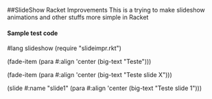 ##SlideShow Racket Improvements
This is a trying to make slideshow animations and other stuffs more simple in Racket

#### Sample test code

#lang slideshow
(require "slideimpr.rkt")

(fade-item (para #:align 'center (big-text "Teste")))
     
(fade-item (para #:align 'center (big-text "Teste slide X")))

(slide
 #:name "slide1"
  (para #:align 'center (big-text "Teste slide 1")))
